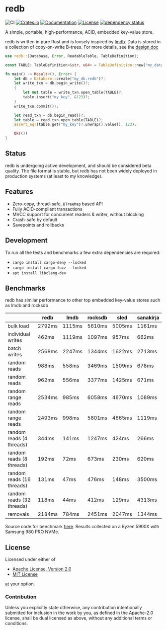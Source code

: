 # redb

![CI](https://github.com/cberner/redb/actions/workflows/ci.yml/badge.svg)
[![Crates.io](https://img.shields.io/crates/v/redb.svg)](https://crates.io/crates/redb)
[![Documentation](https://docs.rs/redb/badge.svg)](https://docs.rs/redb)
[![License](https://img.shields.io/crates/l/redb)](https://crates.io/crates/redb)
[![dependency status](https://deps.rs/repo/github/cberner/redb/status.svg)](https://deps.rs/repo/github/cberner/redb)

A simple, portable, high-performance, ACID, embedded key-value store.

redb is written in pure Rust and is loosely inspired by [lmdb](http://www.lmdb.tech/doc/). Data is stored in a collection
of copy-on-write B-trees. For more details, see the [design doc](docs/design.md)

```rust
use redb::{Database, Error, ReadableTable, TableDefinition};

const TABLE: TableDefinition<&str, u64> = TableDefinition::new("my_data");

fn main() -> Result<(), Error> {
    let db = Database::create("my_db.redb")?;
    let write_txn = db.begin_write()?;
    {
        let mut table = write_txn.open_table(TABLE)?;
        table.insert("my_key", &123)?;
    }
    write_txn.commit()?;

    let read_txn = db.begin_read()?;
    let table = read_txn.open_table(TABLE)?;
    assert_eq!(table.get("my_key")?.unwrap().value(), 123);

    Ok(())
}
```

## Status
redb is undergoing active development, and should be considered beta quality. The file format is stable,
but redb has not been widely deployed in production systems (at least to my knowledge).

## Features
* Zero-copy, thread-safe, `BTreeMap` based API
* Fully ACID-compliant transactions
* MVCC support for concurrent readers & writer, without blocking
* Crash-safe by default
* Savepoints and rollbacks

## Development
To run all the tests and benchmarks a few extra dependencies are required:
* `cargo install cargo-deny --locked`
* `cargo install cargo-fuzz --locked`
* `apt install libclang-dev`

## Benchmarks
redb has similar performance to other top embedded key-value stores such as lmdb and rocksdb

|                           | redb   | lmdb   | rocksdb | sled   | sanakirja |
|---------------------------|--------|--------|---------|--------|-----------|
| bulk load                 | 2792ms | 1115ms | 5610ms  | 5005ms | 1161ms    |
| individual writes         | 462ms  | 1119ms | 1097ms  | 957ms  | 662ms     |
| batch writes              | 2568ms | 2247ms | 1344ms  | 1622ms | 2713ms    |
| random reads              | 988ms  | 558ms  | 3469ms  | 1509ms | 678ms     |
| random reads              | 962ms  | 556ms  | 3377ms  | 1425ms | 671ms     |
| random range reads        | 2534ms | 985ms  | 6058ms  | 4670ms | 1089ms    |
| random range reads        | 2493ms | 998ms  | 5801ms  | 4665ms | 1119ms    |
| random reads (4 threads)  | 344ms  | 141ms  | 1247ms  | 424ms  | 266ms     |
| random reads (8 threads)  | 192ms  | 72ms   | 673ms   | 230ms  | 620ms     |
| random reads (16 threads) | 131ms  | 47ms   | 476ms   | 148ms  | 3500ms    |
| random reads (32 threads) | 118ms  | 44ms   | 412ms   | 129ms  | 4313ms    |
| removals                  | 2184ms | 784ms  | 2451ms  | 2047ms | 1344ms    |

Source code for benchmark [here](./benches/lmdb_benchmark.rs). Results collected on a Ryzen 5900X with Samsung 980 PRO NVMe.

## License

Licensed under either of

* [Apache License, Version 2.0](LICENSE-APACHE)
* [MIT License](LICENSE-MIT)

at your option.

### Contribution

Unless you explicitly state otherwise, any contribution intentionally
submitted for inclusion in the work by you, as defined in the Apache-2.0
license, shall be dual licensed as above, without any additional terms or
conditions.
